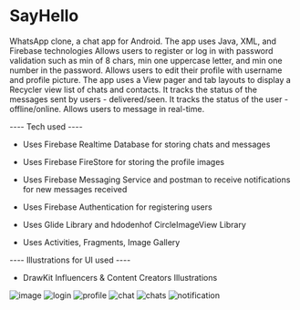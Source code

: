 # SayHello
WhatsApp clone, a chat app for Android. 
The app uses Java, XML, and Firebase technologies
Allows users to register or log in with password validation such as min of 8 chars, min one uppercase letter, and min one number in the password.
Allows users to edit their profile with username and profile picture.
The app uses a View pager and tab layouts to display a Recycler view list of chats and contacts.
It tracks the status of the messages sent by users - delivered/seen.
It tracks the status of the user - offline/online.
Allows users to message in real-time.

---- Tech used ----

- Uses Firebase Realtime Database for storing chats and messages

- Uses Firebase FireStore for storing the profile images

- Uses Firebase Messaging Service and postman to receive notifications for new messages received

- Uses Firebase Authentication for registering users

- Uses Glide Library and hdodenhof CircleImageView Library

- Uses Activities, Fragments, Image Gallery

---- Illustrations for UI used ----
- DrawKit Influencers & Content Creators Illustrations

![image](https://github.com/Kris-glitch/SayHello/assets/78586563/bc13b3a2-6f70-4680-a250-99652081c33d)
![login](https://github.com/Kris-glitch/SayHello/assets/78586563/020e0523-d80c-4ae1-ab3c-1295e54836d9)
![profile](https://github.com/Kris-glitch/SayHello/assets/78586563/4f00db95-bcce-4958-a55f-67558b5aa4a4)
![chat](https://github.com/Kris-glitch/SayHello/assets/78586563/d6689fc2-9118-461c-92ff-9837ff71b636)
![chats](https://github.com/Kris-glitch/SayHello/assets/78586563/86502f3e-ae5a-4d52-bec8-b924958bfd89)
![notification](https://github.com/Kris-glitch/SayHello/assets/78586563/ab993a7d-9f84-4b5c-9eae-4984879c9918)
